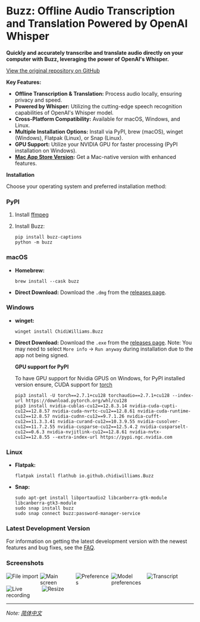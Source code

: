 # Buzz: Offline Audio Transcription and Translation Powered by OpenAI Whisper

**Quickly and accurately transcribe and translate audio directly on your computer with Buzz, leveraging the power of OpenAI's Whisper.**

[View the original repository on GitHub](https://github.com/chidiwilliams/buzz)

**Key Features:**

*   **Offline Transcription & Translation:** Process audio locally, ensuring privacy and speed.
*   **Powered by Whisper:** Utilizing the cutting-edge speech recognition capabilities of OpenAI's Whisper model.
*   **Cross-Platform Compatibility:** Available for macOS, Windows, and Linux.
*   **Multiple Installation Options:** Install via PyPI, brew (macOS), winget (Windows), Flatpak (Linux), or Snap (Linux).
*   **GPU Support:**  Utilize your NVIDIA GPU for faster processing (PyPI installation on Windows).
*   **[Mac App Store Version](https://apps.apple.com/us/app/buzz-captions/id6446018936?mt=12&itsct=apps_box_badge&itscg=30200):**  Get a Mac-native version with enhanced features.

**Installation**

Choose your operating system and preferred installation method:

### PyPI

1.  Install [ffmpeg](https://www.ffmpeg.org/download.html)
2.  Install Buzz:

    ```shell
    pip install buzz-captions
    python -m buzz
    ```

### macOS

*   **Homebrew:**

    ```shell
    brew install --cask buzz
    ```

*   **Direct Download:** Download the `.dmg` from the [releases page](https://github.com/chidiwilliams/buzz/releases/latest).

### Windows

*   **winget:**

    ```shell
    winget install ChidiWilliams.Buzz
    ```

*   **Direct Download:** Download the `.exe` from the [releases page](https://github.com/chidiwilliams/buzz/releases/latest). Note:  You may need to select `More info` -> `Run anyway` during installation due to the app not being signed.

    **GPU support for PyPI**

    To have GPU support for Nvidia GPUS on Windows, for PyPI installed version ensure, CUDA support for [torch](https://pytorch.org/get-started/locally/) 

    ```
    pip3 install -U torch==2.7.1+cu128 torchaudio==2.7.1+cu128 --index-url https://download.pytorch.org/whl/cu128
    pip3 install nvidia-cublas-cu12==12.8.3.14 nvidia-cuda-cupti-cu12==12.8.57 nvidia-cuda-nvrtc-cu12==12.8.61 nvidia-cuda-runtime-cu12==12.8.57 nvidia-cudnn-cu12==9.7.1.26 nvidia-cufft-cu12==11.3.3.41 nvidia-curand-cu12==10.3.9.55 nvidia-cusolver-cu12==11.7.2.55 nvidia-cusparse-cu12==12.5.4.2 nvidia-cusparselt-cu12==0.6.3 nvidia-nvjitlink-cu12==12.8.61 nvidia-nvtx-cu12==12.8.55 --extra-index-url https://pypi.ngc.nvidia.com
    ```

### Linux

*   **Flatpak:**

    ```shell
    flatpak install flathub io.github.chidiwilliams.Buzz
    ```

*   **Snap:**

    ```shell
    sudo apt-get install libportaudio2 libcanberra-gtk-module libcanberra-gtk3-module
    sudo snap install buzz
    sudo snap connect buzz:password-manager-service
    ```

### Latest Development Version

For information on getting the latest development version with the newest features and bug fixes, see the [FAQ](https://chidiwilliams.github.io/buzz/docs/faq#9-where-can-i-get-latest-development-version).

### Screenshots

<div style="display: flex; flex-wrap: wrap;">
    <img alt="File import" src="share/screenshots/buzz-1-import.png" style="max-width: 18%; margin-right: 1%;" />
    <img alt="Main screen" src="share/screenshots/buzz-2-main_screen.png" style="max-width: 18%; margin-right: 1%; height:auto;" />
    <img alt="Preferences" src="share/screenshots/buzz-3-preferences.png" style="max-width: 18%; margin-right: 1%; height:auto;" />
    <img alt="Model preferences" src="share/screenshots/buzz-3.2-model-preferences.png" style="max-width: 18%; margin-right: 1%; height:auto;" />
    <img alt="Transcript" src="share/screenshots/buzz-4-transcript.png" style="max-width: 18%; margin-right: 1%; height:auto;" />
    <img alt="Live recording" src="share/screenshots/buzz-5-live_recording.png" style="max-width: 18%; margin-right: 1%; height:auto;" />
    <img alt="Resize" src="share/screenshots/buzz-6-resize.png" style="max-width: 18%;" />
</div>

---
*Note: [简体中文](readme/README.zh_CN.md)*